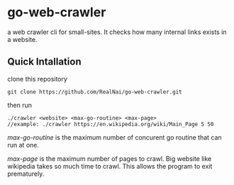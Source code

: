 # go-web-crawler

a web crawler cli for small-sites. It checks how many internal links exists in a website.

## Quick Intallation
clone this repository
```
git clone https://github.com/RealNai/go-web-crawler.git
```
then run
```
./crawler <website> <max-go-routine> <max-page>
//example: ./crawler https://en.wikipedia.org/wiki/Main_Page 5 50
```
*max-go-routine* is the maximum number of concurent go routine that can run at one.

*max-page* is the maximum number of pages to crawl. Big website like wikipedia takes so much time to crawl. This allows the program to exit prematurely.